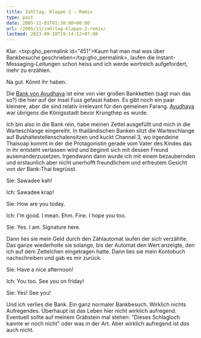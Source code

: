 ```yaml
---
title: Zahltag. Klappe 2 – Remix
type: post
date: 2005-11-01T01:38:00+00:00
url: /2005/11/zahltag-klappe-2-remix/
lastmod: 2023-09-10T19:14:12+07:00
---
```

Klar. <txp:gho_permalink id="451">Kaum hat man mal was über Bankbesuche geschrieben</txp:gho_permalink>, laufen die Instant-Messaging-Leitungen schon heiss und ich werde wortreich aufgefordert, mehr zu erzählen.

Na gut. Könnt ihr haben.

Die [Bank von Ayudhaya][1] ist eine von vier großen Bankketten (sagt man das so?) die hier auf der Insel Fuss gefasst haben. Es gibt noch ein paar kleinere, aber die sind relativ irrelevant für den gemeinen Farang. [Ayudhaya][2] war übrigens die Königsstadt bevor Krungthep es wurde.

Ich bin also in die Bank rein, habe meinen Zettel ausgefüllt und mich in die Warteschlange eingereiht. In thailändischen Banken sitzt die Warteschlange auf Bushaltestellenschalensitzen und kuckt Channel 3, wo irgendeine Thaisoap kommt in der die Protagonistin gerade vom Vater des Kindes das in ihr entsteht verlassen wird und beginnt sich mit dessen Freund auseinanderzusetzen. Irgendwann dann wurde ich mit einem bezaubernden und erstaunlich aber nicht unerhofft freundlichem und erfreutem Gesicht von _der_ Bank-Thai begrüsst.

Sie: Sawadee kah!

Ich: Sawadee krap!

Sie: How are you today.

Ich: I'm good. I mean. Ehm. Fine. I hope you too.

Sie: Yes. I am. Signature here.

Dann lies sie mein Geld durch den Zählautomat laufen der sich verzählte. Das ganze wiederholte sie solange, bis der Automat den Wert anzeigte, den ich auf dem Zettelchen eingetragen hatte. Dann lies sie mein Kontobuch nachschreiben und gab es mir zurück.

Sie: Have a nice afternoon!

Ich: You too. See you on friday!

Sie: Yes! See you!

Und ich verlies die Bank. Ein ganz normaler Bankbesuch. Wirklich nichts Aufregendes. Überhaupt ist das Leben hier nicht wirklich aufregend. Eventuell sollte auf meinem Grabstein mal stehen: "Dieses Schlagloch kannte er noch nicht" oder was in der Art. Aber wirklich aufregend ist _das_ auch nicht.

 [1]: http://www.krungsri.com/eng/
 [2]: http://www.thaitravel.info/Ayuthaya/
